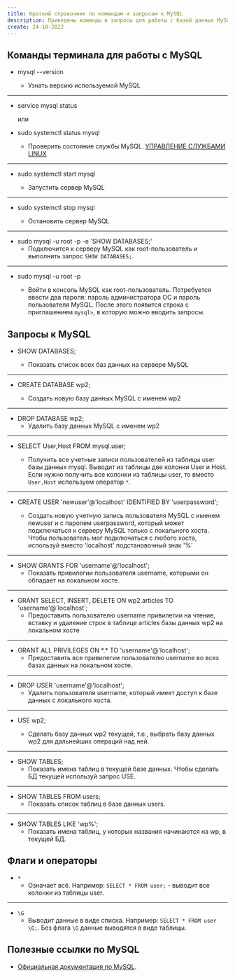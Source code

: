 ```yaml
---
title: Краткий справочник по командам и запросам к MySQL
description: Приведены команды и запросы для работы с базой данных MySQL, которые наиболее часто применяются автором статьи.
create: 24-10-2022
---
```


## Команды терминала для работы с MySQL

- mysql --version

  - Узнать версию используемой MySQL

---

- service mysql status

  или

- sudo systemctl status mysql

  - Проверить состояние службы MySQL. [УПРАВЛЕНИЕ СЛУЖБАМИ LINUX](https://losst.pro/upravlenie-sluzhbami-linux#Утилита_systemctl)

---

- sudo systemctl start mysql

  - Запустить сервер MySQL

---

- sudo systemctl stop mysql

  - Остановить сервер MySQL

---

- sudo mysql -u root -p -e 'SHOW DATABASES;'
  - Подключится к серверу MySQL как root-пользователь и выполнить запрос `SHOW DATABASES;`.

---

- sudo mysql -u root -p

  - Войти в консоль MySQL как root-пользователь. Потребуется ввести два пароля: пароль администратора ОС и пароль пользователя MySQL. После этого появится строка с приглашением `mysql>`, в которую можно вводить запросы.

## Запросы к MySQL

- SHOW DATABASES;

  - Показать список всех баз данных на сервере MySQL

---

- CREATE DATABASE wp2;

  - Создать новую базу данных MySQL с именем wp2

---

- DROP DATABASE wp2;
  - Удалить базу данных MySQL с именем wp2

---

- SELECT User,Host FROM mysql.user;

  - Получить все учетные записи пользователей из таблицы user базы данных mysql. Выводит из таблицы две колонки User и Host. Если нужно получить все колонки из таблицы user, то вместо `User,Host` используем оператор `*`.

---

- CREATE USER 'newuser'@'localhost' IDENTIFIED BY 'userpassword';

  - Создать новую учетную запись пользователя MySQL с именем newuser и с паролем userpassword, который может подключаться к серверу MySQL только с локального хоста. Чтобы пользователь мог подключаться с любого хоста, используй вместо 'localhost' подстановочный знак '%'

---

- SHOW GRANTS FOR 'username'@'localhost';
  - Показать привилегии пользователя username, которыми он обладает на локальном хосте.

---

- GRANT SELECT, INSERT, DELETE ON wp2.articles TO 'username'@'localhost';
  - Предоставить пользователю username привилегии на чтение, вставку и удаление строк в таблице articles базы данных wp2 на локальном хосте

---

- GRANT ALL PRIVILEGES ON \*.\* TO 'username'@'localhost';
  - Предоставить все привилегии пользователю username во всех базах данных на локальном хосте.

---

- DROP USER 'username'@'localhost';
  - Удалить пользователя username, который имеет доступ к базе данных с локального хоста.

---

- USE wp2;

  - Сделать базу данных wp2 текущей, т.е., выбрать базу данных wp2 для дальнейших операций над ней.

---

- SHOW TABLES;
  - Показать имена таблиц в текущей базе данных. Чтобы сделать БД текущей используй запрос USE.

---

- SHOW TABLES FROM users;
  - Показать список таблиц в базе данных users.

---

- SHOW TABLES LIKE 'wp%';
  - Показать имена таблиц, у которых названия начинаются на wp, в текущей БД.

## Флаги и операторы

- `*`
  - Означает всё. Например: `SELECT * FROM user;` - выводит все колонки из таблицы user.

---

- `\G`
  - Выводит данные в виде списка. Например: `SELECT * FROM user \G;`. Без флага `\G` данные выводятся в виде таблицы.

## Полезные ссылки по MySQL

- [Официальная документация по MySQL](https://dev.mysql.com/doc/refman/8.0/en/).
